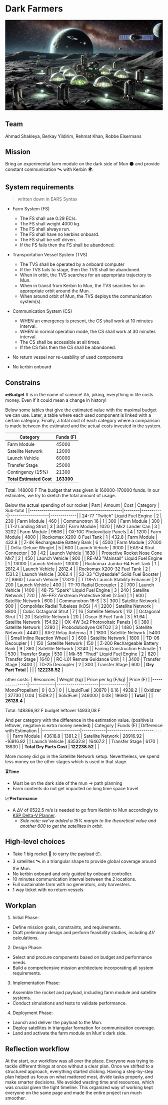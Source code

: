 # Dark Farmers
![Image of the concept](/presentation/Wall_Paper.png)

## Team 
Ahmad Shakleya, Berkay Yildirim, Rehmat Khan, Robbe Elsermans

## Mission 
Bring an experimental farm module on the dark side of Mun 🌑️ and provide constant communication 🛰️ with Kerbin 🌍️.

## System requirements
> written down in EARS Syntax

- Farm System (FS)
    - The FS shall use 0.29 EC/s​.
    - The FS shall weight 4000 kg​.
    - The FS shall always run.
    - The FS shall have no kerbins onboard.
    - The FS shall be self driven.
    - If the FS fails then the FS shall be abandoned.
    
- Transportation Vessel System (TVS)
    - The TVS shall be operated by a onboard computer
    - If the TVS fails to stage, then the TVS shall be abandoned.
    - When in orbit, the TVS searches for an appropriate trajectory to Mun.
    - When in transit from Kerbin to Mun, the TVS searches for an appropriate orbit around the Mun.
    - When around orbit of Mun, the TVS deploys the communication system(s).

- Communication System (CS)
    - WHEN an emergency is present, the CS shall work at 10 minutes interval.
    - WHEN in normal operation mode, the CS shall work at 30 minutes interval.
    - The CS shall be accessible at all times.
    - If the CS fails then the CS shall be abandoned.
    

- No return vessel nor re-usability of used components
- No kerbin onboard

## Constrains
**💵️Budget**
It is in the name of science! Ah, joking, everything in life costs money. Even if it could mean a change in history!

Below some tables that give the estimated value with the maximal budget we can use. 
Later, a table where each used component is linked with a certain category. 
Finally, a total cost of each category where a comparison is made between the estimated and the actual costs invested in the system.

| Category           | Funds (F) |
|--------------------|-----------|
| Farm Module        | 45000     |
| Satellite Network  | 12000     |
| Launch Vehicle     | 60000     |
| Transfer Stage     | 25000     |
| Contingency (15%)  | 21300     |
| **Total Estimated Cost** | **163300** |

Total:	148000	F
The budget that was given is 160000-170000 funds. In our estimates, we try to sketch the total amount of usage.

Below the actual spending of our rocket
| Part                                         | Amount | Cost      | Category           | Sub-total   |
|----------------------------------------------|--------|-----------|--------------------|-------------|
| 24-77 "Twitch" Liquid Fuel Engine            | 2      | 230       | Farm Module        | 460         |
| Communotron 16                               | 1      | 300       | Farm Module        | 300         |
| LT-2 Landing Strut                           | 3      | 340       | Farm Module        | 1020        |
| Mk2 Lander Can                               | 3      | 3202      | Farm Module        | 9606        |
| OX-10C Photovoltaic Panels                   | 4      | 1200      | Farm Module        | 4800        |
| Rockomax X200-8 Fuel Tank                    | 1      | 432.8     | Farm Module        | 432.8       |
| Z-4K Rechargeable Battery Bank               | 6      | 4500      | Farm Module        | 27000       |
| Delta-Deluxe Winglet                         | 5      | 600       | Launch Vehicle     | 3000        |
| EAS-4 Strut Connector                        | 39     | 42        | Launch Vehicle     | 1638        |
| Protective Rocket Nose Cone Mk7              | 2      | 450       | Launch Vehicle     | 900         |
| RE-M3 "Mainsail" Liquid Fuel Engine          | 1      | 13000     | Launch Vehicle     | 13000       |
| Rockomax Jumbo-64 Fuel Tank                  | 1      | 2812.4    | Launch Vehicle     | 2812.4      |
| Rockomax X200-32 Fuel Tank                   | 2      | 1531.2    | Launch Vehicle     | 3062.4      |
| S2-33 "Clydesdale" Solid Fuel Booster        | 2      | 8660      | Launch Vehicle     | 17320       |
| TT18-A Launch Stability Enhancer             | 2      | 200       | Launch Vehicle     | 400         |
| TT-70 Radial Decoupler                       | 2      | 700       | Launch Vehicle     | 1400        |
| 48-7S "Spark" Liquid Fuel Engine             | 3      | 240       | Satellite Network  | 720         |
| AE-FF2 Airstream Protective Shell (2.5m)     | 1      | 600       | Satellite Network  | 600         |
| Communotron 16-S                             | 3      | 300       | Satellite Network  | 900         |
| CompoMax Radial Tubeless (kOS)               | 4      | 2200      | Satellite Network  | 8800        |
| Cubic Octagonal Strut                        | 7      | 16        | Satellite Network  | 112         |
| Octagonal Strut                              | 1      | 20        | Satellite Network  | 20          |
| Oscar-B Fuel Tank                            | 3      | 51.64     | Satellite Network  | 154.92      |
| OX-4W 3x2 Photovoltaic Panels                | 6      | 380       | Satellite Network  | 2280        |
| Probodobodyne OKTO2                          | 3      | 1480      | Satellite Network  | 4440        |
| RA-2 Relay Antenna                           | 3      | 1800      | Satellite Network  | 5400        |
| Small Inline Reaction Wheel                  | 3      | 600       | Satellite Network  | 1800        |
| TD-06 Decoupler                              | 1      | 150       | Satellite Network  | 150         |
| Z-200 Rechargeable Battery Bank              | 9      | 360       | Satellite Network  | 3240        |
| Fairing Construction Estimate                | 1      | 530       | Transfer Stage     | 530         |
| Mk-55 "Thud" Liquid Fuel Engine              | 2      | 820       | Transfer Stage     | 1640        |
| RC-L01 Remote Guidance Unit                  | 1      | 3400      | Transfer Stage     | 3400        |
| TD-25 Decoupler                              | 2      | 300       | Transfer Stage     | 600         |
| **Dry Part Total**                           |        |           |                    | **122238.52** |

other costs:
| Resources      | Weight (kg) | Price per kg (F/kg) | Price (F)   |
|----------------|-------------|---------------------|-------------|
| MonoPropellant | 0           | 0.3                 | 0           |
| LiquidFuel     | 30870       | 0.16                | 4939.2      |
| Oxidizer       | 37730       | 0.04                | 1509.2      |
| SolidFuel      | 246000      | 0.08                | 19680       |
| **Total**      |             |                     | **26128.4** |


Total:	148366,92	F
budget leftover	14933,08	F

And per category with the difference in the estimation value.
(positive is leftover, negative is extra money needed)
| Category          | Funds (F)  | Difference with Estimation |
|-------------------|------------|----------------------------|
| Farm Module       | 43618.8    | 1381.2                     |
| Satellite Network | 28916.92   | -16916.92                  |
| Launch Vehicle    | 43532.8    | 16467.2                    |
| Transfer Stage    | 6170       | 18830                      |
| **Total Dry Parts Cost** | **122238.52** |                            |

More money did go in the Satellite Network setup. Nevertheless, we spend less money on the other stages which is used in that stage.

**⏳️Time**
- Must be on the dark side of the mun -> path planning
- Farm contents do not get impacted on long time space travel

**📈️Performance**
- A $\Delta V$ of 6522.5 m/s is needed to go from Kerbin to Mun accordingly to [KSP Delta-V Planner](https://ksp.loicviennois.com/).
    - *Side note: we've added a 15% margin to the theoretical value and another 600 to get the satellites in orbit.*

## High-level choices
- Take 1 big rocket 🚀️ to carry the payload 📦️.
- 3 satellites 🛰️ in a triangular shape to provide global coverage around the Mun.
- No kerbin onboard and only guided by onboard controller.
- 10 minutes communication interval between the 2 locations.
- Full sustainable farm with no generators, only harvesters.
- 1 way ticket with no return vessels

## Workplan
1. Initial Phase:

- Define mission goals, constraints, and requirements.
- Draft preliminary design and perform feasibility studies, including $\Delta V$ calculations.

2. Design Phase:

- Select and procure components based on budget and performance needs.
- Build a comprehensive mission architecture incorporating all system requirements.

3. Implementation Phase:

- Assemble the rocket and payload, including farm module and satellite systems.
- Conduct simulations and tests to validate performance.

4. Deployment Phase:

- Launch and deliver the payload to the Mun.
- Deploy satellites in triangular formation for communication coverage.
- Land and activate the farm module on Mun's dark side.

## Reflection workflow
At the start, our workflow was all over the place. Everyone was trying to tackle different things at once without a clear plan. Once we shifted to a structured approach, everything started clicking. Having a step-by-step plan helped us focus on what mattered most, divide tasks properly, and make smarter decisions. We avoided wasting time and resources, which was crucial given the tight timeline. This organized way of working kept everyone on the same page and made the entire project run much smoother.
